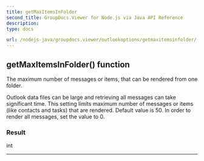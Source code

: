 ```yaml
---
title: getMaxItemsInFolder
second_title: GroupDocs.Viewer for Node.js via Java API Reference
description: 
type: docs

url: /nodejs-java/groupdocs.viewer/outlookoptions/getmaxitemsinfolder/
---
```


## getMaxItemsInFolder()  function

 The maximum number of messages or items, that can be rendered from one folder.
 
 Outlook data files can be large and retrieving all messages can take significant time.
 This setting limits maximum number of messages or items (like contacts and tasks) that are rendered.
 Default value is 50. In order to render all messages, set the value to 0.
 

### Result
int


---


